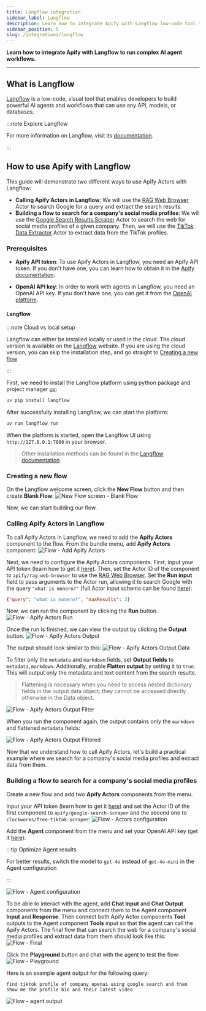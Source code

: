 ```yaml
---
title: Langflow integration
sidebar_label: Langflow
description: Learn how to integrate Apify with Langflow low-code tool to build powerful AI agents and workflows that can use any API, model, or database.
sidebar_position: 5
slug: /integrations/langflow
---
```


**Learn how to integrate Apify with Langflow to run complex AI agent workflows.**

---

## What is Langflow

[Langflow](https://langflow.org/) is a low-code, visual tool that enables developers to build powerful AI agents and workflows that can use any API, models, or databases.

:::note Explore Langflow

For more information on Langflow, visit its [documentation](https://docs.langflow.org/).

:::

## How to use Apify with Langflow

This guide will demonstrate two different ways to use Apify Actors with Langflow:

- **Calling Apify Actors in Langflow**: We will use the [RAG Web Browser](https://apify.com/apify/rag-web-browser) Actor to search Google for a query and extract the search results.
- **Building a flow to search for a company's social media profiles**: We will use the [Google Search Results Scraper](https://apify.com/apify/google-search-scraper) Actor to search the web for social media profiles of a given company. Then, we will use the [TikTok Data Extractor](https://apify.com/clockworks/free-tiktok-scraper) Actor to extract data from the TikTok profiles.

### Prerequisites

- **Apify API token**: To use Apify Actors in Langflow, you need an Apify API token. If you don't have one, you can learn how to obtain it in the [Apify documentation](https://docs.apify.com/platform/integrations/api).

- **OpenAI API key**: In order to work with agents in Langflow, you need an OpenAI API key. If you don't have one, you can get it from the [OpenAI platform](https://platform.openai.com/account/api-keys).

#### Langflow

:::note Cloud vs local setup

Langflow can either be installed locally or used in the cloud. The cloud version is available on the [Langflow](http://langflow.org/) website. If you are using the cloud version, you can skip the installation step, and go straight to [Creating a new flow](#creating-a-new-flow)

:::

First, we need to install the Langflow platform using python package and project manager [uv](https://docs.astral.sh/uv/):

```bash
uv pip install langflow
```

After successfully installing Langflow, we can start the platform:

```bash
uv run langflow run
```

When the platform is started, open the Langflow UI using `http://127.0.0.1:7860` in your browser.

> Other installation methods can be found in the [Langflow documentation](https://docs.langflow.org/get-started-installation).

### Creating a new flow

On the Langflow welcome screen, click the **New Flow** button and then create **Blank Flow**:
![New Flow screen - Blank Flow](../images/langflow/new_blank_flow.png)

Now, we can start building our flow.

### Calling Apify Actors in Langflow

To call Apify Actors in Langflow, we need to add the **Apify Actors** component to the flow.
From the bundle menu, add **Apify Actors** component:
![Flow - Add Apify Actors](../images/langflow/bundles_apify.png)

Next, we need to configure the Apify Actors components. First, input your API token (learn how to get it [here](https://docs.apify.com/platform/integrations/api)). Then, set the Actor ID of the component to `apify/rag-web-browser` to use the [RAG Web Browser](https://apify.com/apify/rag-web-browser). Set the **Run input** field to pass arguments to the Actor run, allowing it to search Google with the query `"what is monero?"` (full Actor input schema can be found [here](https://apify.com/apify/rag-web-browser/input-schema)):

```json
{"query": "what is monero?", "maxResults": 3}
```

Now, we can run the component by clicking the **Run** button.
![Flow - Apify Actors Run](../images/langflow/apify_actors_run.png)

Once the run is finished, we can view the output by clicking the **Output** button.
![Flow - Apify Actors Output](../images/langflow/apify_actors_output.png)

The output should look similar to this:
![Flow - Apify Actors Output Data](../images/langflow/apify_actors_output_data.png)

To filter only the `metadata` and `markdown` fields, set **Output fields** to `metadata,markdown`. Additionally, enable **Flatten output** by setting it to `true`. This will output only the metadata and text content from the search results.
> Flattening is necessary when you need to access nested dictionary fields in the output data object; they cannot be accessed directly otherwise in the Data object.

![Flow - Apify Actors Output Filter](../images/langflow/apify_actors_output_filter.png)

When you run the component again, the output contains only the `markdown` and flattened `metadata` fields:

![Flow - Apify Actors Output Filtered](../images/langflow/apify_actors_output_data_filtered.png)

Now that we understand how to call Apify Actors, let's build a practical example where we search for a company's social media profiles and extract data from them.

### Building a flow to search for a company's social media profiles

Create a new flow and add two **Apify Actors** components from the menu.

Input your API token (learn how to get it [here](https://docs.apify.com/platform/integrations/api)) and set the Actor ID of the first component to `apify/google-search-scraper` and the second one to `clockworks/free-tiktok-scraper`:
![Flow - Actors configuration](../images/langflow/apify_actors_configuration.png)

Add the **Agent** component from the menu and set your OpenAI API key (get it [here](https://platform.openai.com/account/api-keys)):

:::tip Optimize Agent results

For better results, switch the model to `gpt-4o` instead of `gpt-4o-mini` in the Agent configuration

:::

![Flow - Agent configuration](../images/langflow/agent_configuration.png)

To be able to interact with the agent, add **Chat Input** and **Chat Output** components from the menu and connect them to the Agent component **Input** and **Response**.
Then connect both Apify Actor components **Tool** outputs to the Agent component **Tools** input so that the agent can call the Apify Actors. The final flow that can search the web for a company's social media profiles and extract data from them should look like this:
![Flow - Final](../images/langflow/flow.png)

Click the **Playground** button and chat with the agent to test the flow:
![Flow - Playground](../images/langflow/playground.png)

Here is an example agent output for the following query:

```text
find tiktok profile of company openai using google search and then show me the profile bio and their latest video
```

![Flow - agent output](../images/langflow/agent_output.png)
